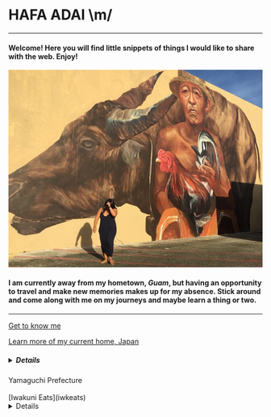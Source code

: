 # HAFA ADAI  \m/
--- 
#### Welcome!  Here you will find little snippets of things I would like to share with the web.  Enjoy!

![GUAM](GU.jpg)

#### I am currently away from my hometown, *Guam*, but having an opportunity to travel and make new memories makes up for my absence.  Stick around and come along with me on my journeys and maybe learn a thing or two.

---

[Get to know me](bio)

[Learn more of my current home, Japan](topic)

##### <details>
<summary>Yamaguchi Prefecture</summary>
<br>
[Iwakuni Eats](iwkeats)
<details> 
